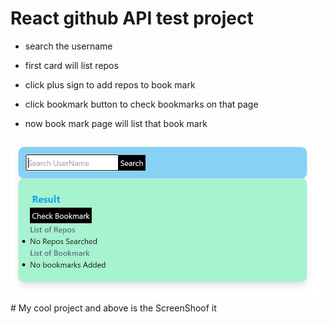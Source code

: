 # React github API test project

- search the username 

- first card will list repos

+ click plus sign to add repos to book mark

- click bookmark button to check bookmarks on that page

- now book mark page will list that book mark

<img src="/ss1.jpg" alt="SS!"/>
# My cool project and above is the ScreenShoof it
